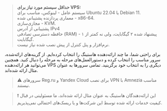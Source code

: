 >**حداقل سیستم مورد نیاز برای VPS:**  
>سیستم عامل - لینوکس، مناسب برای Ubuntu 22.04 یا Debian 11.  
>معماری پردازنده پشتیبانی شده - x86-64.  
>مجازی‌سازی - KVM.  
>پشتیبانی از آدرس IPv4  
>حافظه دسترسی تصادفی (RAM) - پیشنهاد شده ۲ گیگابایت، ولی نه کمتر از ۱ گیگابایت.  
>نرم‌افزار و پنل کنترل از پیش نصب شده نیاز نیست.

برای راحتی شما، ما چند ارائه‌دهنده هاستینگ را انتخاب کرده‌ایم. از گزینه‌های ارائه‌شده، سرور مناسب را انتخاب کرده و دستورالعمل‌های مرحله به مرحله را دنبال کنید. همچنین می‌توانید هر ارائه‌دهنده VPS دیگری را به انتخاب خود برگزینید. تمامی سرورها به عنوان مثال ارائه شده‌اند.

>⚠️ سرورهای Reg.ru و Yandex Cloud برای نصب VPN با Amnezia مناسب نیستند.

>❗ این ارائه‌دهندگان هاستینگ به عنوان مثال ارائه شده‌اند، ما مسئولیتی در قبال کیفیت خدمات ارائه شده توسط این شرکت‌ها و یا ریسک‌های احتمالی نمی‌پذیریم.